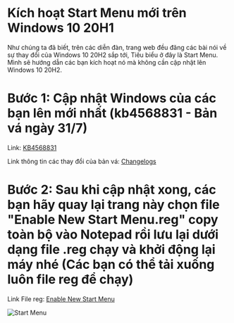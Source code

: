 # Kích hoạt Start Menu mới trên Windows 10 20H1

Như chúng ta đã biết, trên các diễn đàn, trang web đều đăng các bài nói về sự thay đổi của Windows 10 20H2 sắp tới, Tiêu biểu ở đây là Start Menu. Mình sẽ hướng dẫn các bạn kích hoạt nó mà không cần cập nhật lên Windows 10 20H2.

# Bước 1: Cập nhật Windows của các bạn lên mới nhất (kb4568831 - Bản vá ngày 31/7)

Link: [KB4568831](https://www.catalog.update.microsoft.com/Search.aspx?q=KB4568831)

Link thông tin các thay đổi của bản vá: [Changelogs](https://support.microsoft.com/en-us/help/4568831/windows-10-update-kb4568831)

# Bước 2: Sau khi cập nhật xong, các bạn hãy quay lại trang này chọn file "Enable New Start Menu.reg" copy toàn bộ vào Notepad rồi lưu lại dưới dạng file .reg chạy và khởi động lại máy nhé (Các bạn có thể tải xuống luôn file reg để chạy)

Link File reg: [Enable New Start Menu](https://github.com/caidet1/BeSuaTongHop/blob/master/Enable%20New%20Start%20Menu%20on%20Windows%2010%2020H1/Enable%20New%20Start%20Menu.reg)

![Start Menu](https://i.imgur.com/oNo7qZL.png)
